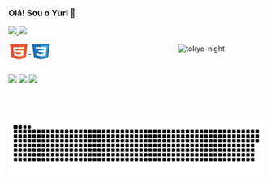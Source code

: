 ### Olá! Sou o Yuri 👋

<div>
  <a href="beacons.ai/yuh_1985">
  <img height="160em" src="https://github-readme-stats.vercel.app/api?username=yurioff&show_icons=true&theme=tokyonight&include_all_commits=true&count_private=true"/>
  <img height="160em" src="https://github-readme-stats.vercel.app/api/top-langs/?username=yurioff&layout=compact&langs_count=7&theme=tokyonight"/>
</div>
  
 <div style="display: inline_block"><br>
  <img align="center" alt="yuri-HTML" height="30" width="40" src="https://raw.githubusercontent.com/devicons/devicon/master/icons/html5/html5-original.svg">
  <img align="center" alt="yuri-CSS" height="30" width="40" src="https://raw.githubusercontent.com/devicons/devicon/master/icons/css3/css3-original.svg">
  <img align="right" alt="tokyo-night" height="150" width="170" src="https://i.vgy.me/iBd97T.gif">
</div>
  
  ##
 
<div> 
  <a href="https://instagram.com/yuri_1985" target="_blank"><img src="https://img.shields.io/badge/-Instagram-%23E4405F?style=for-the-badge&logo=instagram&logoColor=white" target="_blank"></a>
  <a href = "mailto:yuri.moreira803@gmail.com"><img src="https://img.shields.io/badge/-Gmail-%23333?style=for-the-badge&logo=gmail&logoColor=white" target="_blank"></a>
  <a href="https://www.linkedin.com/in/yuri-moreira" target="_blank"><img src="https://img.shields.io/badge/-LinkedIn-%230077B5?style=for-the-badge&logo=linkedin&logoColor=white" target="_blank"></a>
 

  ![Snake animation](https://github.com/yurioff/yurioff/blob/output/github-contribution-grid-snake.svg)
 
</div>
